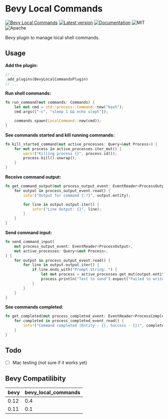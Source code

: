 # Bevy Local Commands

[![Bevy Local Commands](https://github.com/edouardpoitras/bevy_local_commands/actions/workflows/rust.yml/badge.svg?branch=main)](https://github.com/edouardpoitras/bevy_local_commands/actions/workflows/rust.yml)
[![Latest version](https://img.shields.io/crates/v/bevy_local_commands.svg)](https://crates.io/crates/bevy_local_commands)
[![Documentation](https://docs.rs/bevy_local_commands/badge.svg)](https://docs.rs/bevy_local_commands)
![MIT](https://img.shields.io/badge/license-MIT-blue.svg)
![Apache](https://img.shields.io/badge/license-Apache-blue.svg)

Bevy plugin to manage local shell commands.

## Usage

**Add the plugin:**

```rust
// ...
.add_plugins(BevyLocalCommandsPlugin)
// ...
```

**Run shell commands:**

```rust
fn run_command(mut commands: Commands) {
    let mut cmd = std::process::Command::new("bash");
    cmd.args(["-c", "sleep 1 && echo slept"]);

    commands.spawn(LocalCommand::new(cmd));
}
```

**See commands started and kill running commands:**

```rust
fn kill_started_command(mut active_processes: Query<&mut Process>) {
    for mut process in active_processes.iter_mut() {
        warn!("Killing process {}", process.id());
        process.kill().unwrap();
    }
}
```

**Receive command output:**

```rust
fn get_command_output(mut process_output_event: EventReader<ProcessOutput>) {
    for output in process_output_event.read() {
        info!("Output for command {:?}", output.entity);

        for line in output.output.iter() {
            info!("Line Output: {}", line);
        }
    }
}
```

**Send command input:**

```rust
fn send_command_input(
    mut process_output_event: EventReader<ProcessOutput>,
    mut active_processes: Query<&mut Process>,
) {
    for output in process_output_event.read() {
        for line in output.output.iter() {
            if line.ends_with("Prompt String: ") {
                let mut process = active_processes.get_mut(output.entity).unwrap();
                process.println("Text to send").expect("Failed to write to process");
            }
        }
    }
}
```

**See commands completed:**

```rust
fn get_completed(mut process_completed_event: EventReader<ProcessCompleted>) {
    for completed in process_completed_event.read() {
        info!("Command completed (Entity - {}, Success - {})", completed.entity, completed.success);
    }
}
```

## Todo

- [ ] Mac testing (not sure if it works yet)

## Bevy Compatilibity

| bevy | bevy_local_commands |
| ---- | ------------------- |
| 0.12 | 0.4                 |
| 0.11 | 0.1                 |
